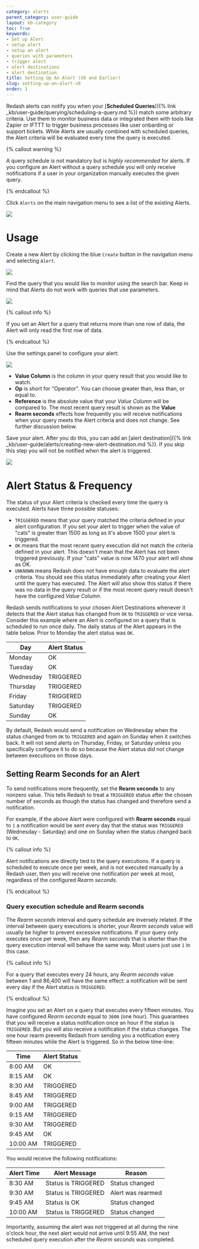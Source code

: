 ```yaml
---
category: alerts
parent_category: user-guide
layout: kb-category
toc: True
keywords:
- Set up Alert
- setup alert
- setup an alert
- queries with parameters
- trigger alert
- alert destinations
- alert destination
title: Setting Up An Alert (V8 and Earlier)
slug: setting-up-an-alert-v8
order: 1
---
```


Redash alerts can notify you when your [**Scheduled Queries**]({% link _kb/user-guide/querying/scheduling-a-query.md %}) match some arbitrary criteria. Use them to monitor business data or integrated them with tools like Zapier or IFTTT to trigger business processes like user onbarding or support tickets. While Alerts are usually combined with scheduled queries, the Alert criteria will be evaluated every time the query is executed.

{% callout warning %}

A query schedule is not mandatory but is _highly recommended_ for alerts. If you configure an Alert without a query schedule you will only receive notifications if a user in your organization manually executes the given query.

{% endcallout %}

Click `Alerts` on the main navigation menu to see a list of the existing Alerts.

![](/assets/images/docs/gitbook/alerts.png)

# Usage

Create a new Alert by clicking the blue `Create` button in the navigation menu and selecting `Alert`.

![](/assets/images/docs/gitbook/create-alert.png)

Find the query that you would like to monitor using the search bar. Keep in mind that Alerts do not work with queries that use parameters.

![](/assets/images/docs/gitbook/new-alert-query-search.png)

{% callout info %}

If you set an Alert for a query that returns more than one row of data, the Alert will only read the first row of data.

{% endcallout %}

Use the settings panel to configure your alert:

![](/assets/images/docs/gitbook/alerts_settings.png)

* **Value Column** is the column in your query result that you would like to watch.
* **Op** is short for "Operator". You can choose greater than, less than, or equal to.
* **Reference** is the absolute value that your _Value Column_ will be compared to. The most recent query result is shown as the **Value**
* **Rearm seconds** effects how frequently you will receive notifications when your query meets the Alert criteria and does not change. See further discussion below.

Save your alert. After you do this, you can add an [alert destination]({% link _kb/user-guide/alerts/creating-new-alert-destination.md %}). If you skip this step you will not be notified when the alert is triggered.

![](/assets/images/docs/gitbook/alert_destination.png)

# Alert Status & Frequency

The status of your Alert criteria is checked every time the query is executed. Alerts have three possible statuses:

* `TRIGGERED` means that your query matched the criteria defined in your alert configuration. If you set your alert to trigger when the value of "cats" is greater than 1500 as long as it's above 1500 your alert is triggered.
* `OK` means that the most recent query execution did not match the criteria defined in your alert. This doesn't mean that the Alert has not been triggered previously. If your "cats" value is now 1470 your alert will show as OK.
* `UNKNOWN` means Redash does not have enough data to evaluate the alert criteria. You should see this status immediately after creating your Alert until the query has executed. The Alert will also show this status if there was no data in the query result or if the most recent query result doesn't have the configured _Value Column_.

Redash sends notifications to your chosen Alert Destinations whenever it detects that the Alert status has changed from `OK` to `TRIGGERED` or vice versa. Consider this example where an Alert is configured on a query that is scheduled to run once daily. The daily status of the Alert appears in the table below. Prior to Monday the alert status was `OK`.

| Day       | Alert Status | 
|-----------|--------------| 
| Monday    | OK           | 
| Tuesday   | OK           | 
| Wednesday | TRIGGERED    | 
| Thursday  | TRIGGERED    | 
| Friday    | TRIGGERED    | 
| Saturday  | TRIGGERED    | 
| Sunday    | OK           | 

By default, Redash would send a notification on Wednesday when the status changed from `OK` to `TRIGGERED` and again on Sunday when it switches back. It will not send alerts on Thursday, Friday, or Saturday unless you specifically configure it to do so because the Alert status did not change between executions on those days.

## Setting Rearm Seconds for an Alert

To send notifications more frequently, set the **Rearm seconds** to any nonzero value. This tells Redash to treat a `TRIGGERED` status after the chosen number of seconds as though the status has changed and therefore send a notification.

For example, if the above Alert were configured with **Rearm seconds** equal to `1` a notification would be sent every day that the status was `TRIGGERED` (Wednesday - Saturday) and one on Sunday when the status changed back to `OK`.

{% callout info %}

Alert notifications are directly tied to the query executions. If a query is scheduled to execute once per week, and is not executed manually by a Redash user, then you will receive one notification per week at most, regardless of the configured _Rearm seconds_.

{% endcallout %}

### Query execution schedule and Rearm seconds

The _Rearm seconds_ interval and query schedule are inversely related. If the interval between query executions is shorter, your _Rearm seconds_ value will usually be higher to prevent excessive notifications. If your query only executes once per week, then any _Rearm seconds_ that is shorter than the query execution interval will behave the same way. Most users just use `1` in this case.

{% callout info %}

For a query that executes every 24 hours, any _Rearm seconds_ value between 1 and 86,400 will have the same effect: a notification will be sent every day if the Alert status is `TRIGGERED`.

{% endcallout %}

Imagine you set an Alert on a query that executes every fifteen minutes. You have configured _Rearm seconds_ equal to `3600` (one hour). This guarantees that you will receive a status notification once an hour if the status is `TRIGGERED`. But you will also receive a notification if the status changes. The one hour rearm prevents Redash from sending you a notification every fifteen minutes while the Alert is triggered. So in the below time-line:

| Time     | Alert Status | 
|----------|--------------| 
| 8:00 AM  | OK           | 
| 8:15 AM  | OK           | 
| 8:30 AM  | TRIGGERED    | 
| 8:45 AM  | TRIGGERED    | 
| 9:00 AM  | TRIGGERED    | 
| 9:15 AM  | TRIGGERED    | 
| 9:30 AM  | TRIGGERED    | 
| 9:45 AM  | OK           | 
| 10:00 AM | TRIGGERED    | 

You would receive the following notifications:

| Alert Time | Alert Message       | Reason            | 
|------------|---------------------|-------------------| 
| 8:30 AM    | Status is TRIGGERED | Status changed    | 
| 9:30 AM    | Status is TRIGGERED | Alert was rearmed | 
| 9:45 AM    | Status is OK        | Status changed    | 
| 10:00 AM   | Status is TRIGGERED | Status changed    | 

Importantly, assuming the alert was not triggered at all during the nine o'clock hour, the next alert would not arrive until 9:55 AM, the next scheduled query execution after the _Rearm seconds_ was completed.
